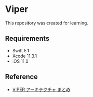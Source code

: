 # Viper

This repository was created for learning.

## Requirements

- Swift 5.1
- Xcode 11.3.1
- iOS 11.0

## Reference

- [VIPER アーキテクチャ まとめ](https://qiita.com/hicka04/items/09534b5daffec33b2bec)
